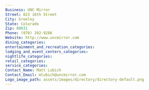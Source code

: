 ```yaml
---
Business: UNC Mirror
Street: 823 16th Street
City: Greeley
State: Colorado
Zip: 80631
Phone: (970) 392-9286
Website: http://www.uncmirror.com
dining_categories: 
entertainment_and_recreation_categories: 
lodging_and_event_centers_categories: 
nightlife_categories: 
retail_categories: 
service_categories: 
Contact_Name: Matt Lubich
Contact_Email: mlubich@uncmirror.com
Logo_image_path: assets/images/directory/directory-default.png
---
```

